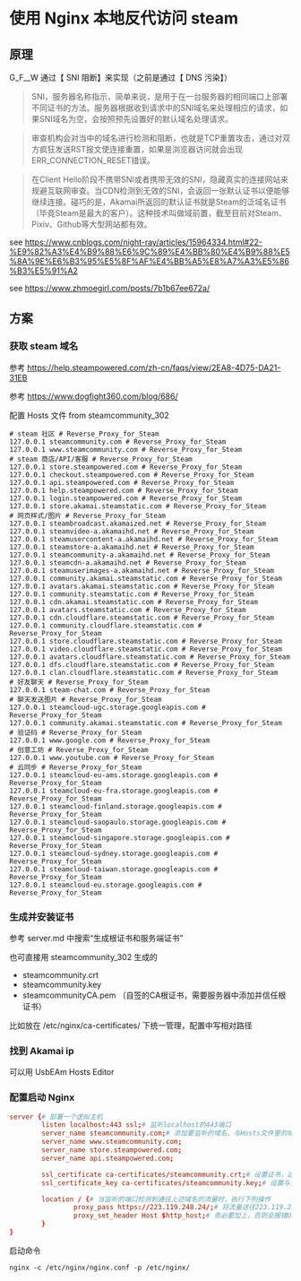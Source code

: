# 使用 Nginx 本地反代访问 steam

## 原理

G_F__W 通过【 SNI 阻断】来实现（之前是通过【 DNS 污染】）

> SNI，服务器名称指示，简单来说，是用于在一台服务器的相同端口上部署不同证书的方法。服务器根据收到请求中的SNI域名来处理相应的请求，如果SNI域名为空，会按照预先设置好的默认域名处理请求。

> 审查机构会对当中的域名进行检测和阻断，也就是TCP重置攻击，通过对双方疯狂发送RST报文使连接重置，如果是浏览器访问就会出现ERR_CONNECTION_RESET错误。  

> 在Client Hello阶段不携带SNI或者携带无效的SNI，隐藏真实的连接网站来规避互联网审查。当CDN检测到无效的SNI，会返回一张默认证书以便能够继续连接。碰巧的是，Akamai所返回的默认证书就是Steam的泛域名证书（毕竟Steam是最大的客户）。这种技术叫做域前置，截至目前对Steam、Pixiv、Github等大型网站都有效。

see https://www.cnblogs.com/night-ray/articles/15964334.html#22-%E9%82%A3%E4%B9%88%E6%9C%89%E4%BB%80%E4%B9%88%E5%8A%9E%E6%B3%95%E5%8F%AF%E4%BB%A5%E8%A7%A3%E5%86%B3%E5%91%A2

see https://www.zhmoegirl.com/posts/7b1b67ee672a/

## 方案

### 获取 steam 域名

参考 https://help.steampowered.com/zh-cn/faqs/view/2EA8-4D75-DA21-31EB

参考 https://www.dogfight360.com/blog/686/

配置 Hosts 文件 from steamcommunity_302

```
# steam 社区 # Reverse_Proxy_for_Steam
127.0.0.1 steamcommunity.com # Reverse_Proxy_for_Steam
127.0.0.1 www.steamcommunity.com # Reverse_Proxy_for_Steam
# steam 商店/API/客服 # Reverse_Proxy_for_Steam
127.0.0.1 store.steampowered.com # Reverse_Proxy_for_Steam
127.0.0.1 checkout.steampowered.com # Reverse_Proxy_for_Steam
127.0.0.1 api.steampowered.com # Reverse_Proxy_for_Steam
127.0.0.1 help.steampowered.com # Reverse_Proxy_for_Steam
127.0.0.1 login.steampowered.com # Reverse_Proxy_for_Steam
127.0.0.1 store.akamai.steamstatic.com # Reverse_Proxy_for_Steam
# 网页样式/图片 # Reverse_Proxy_for_Steam
127.0.0.1 steambroadcast.akamaized.net # Reverse_Proxy_for_Steam
127.0.0.1 steamvideo-a.akamaihd.net # Reverse_Proxy_for_Steam
127.0.0.1 steamusercontent-a.akamaihd.net # Reverse_Proxy_for_Steam
127.0.0.1 steamstore-a.akamaihd.net # Reverse_Proxy_for_Steam
127.0.0.1 steamcommunity-a.akamaihd.net # Reverse_Proxy_for_Steam
127.0.0.1 steamcdn-a.akamaihd.net # Reverse_Proxy_for_Steam
127.0.0.1 steamuserimages-a.akamaihd.net # Reverse_Proxy_for_Steam
127.0.0.1 community.akamai.steamstatic.com # Reverse_Proxy_for_Steam
127.0.0.1 avatars.akamai.steamstatic.com # Reverse_Proxy_for_Steam
127.0.0.1 community.steamstatic.com # Reverse_Proxy_for_Steam
127.0.0.1 cdn.akamai.steamstatic.com # Reverse_Proxy_for_Steam
127.0.0.1 avatars.steamstatic.com # Reverse_Proxy_for_Steam
127.0.0.1 cdn.cloudflare.steamstatic.com # Reverse_Proxy_for_Steam
127.0.0.1 community.cloudflare.steamstatic.com # Reverse_Proxy_for_Steam
127.0.0.1 store.cloudflare.steamstatic.com # Reverse_Proxy_for_Steam
127.0.0.1 video.cloudflare.steamstatic.com # Reverse_Proxy_for_Steam
127.0.0.1 avatars.cloudflare.steamstatic.com # Reverse_Proxy_for_Steam
127.0.0.1 dfs.cloudflare.steamstatic.com # Reverse_Proxy_for_Steam
127.0.0.1 clan.cloudflare.steamstatic.com # Reverse_Proxy_for_Steam
# 好友聊天 # Reverse_Proxy_for_Steam
127.0.0.1 steam-chat.com # Reverse_Proxy_for_Steam
# 聊天发送图片 # Reverse_Proxy_for_Steam
127.0.0.1 steamcloud-ugc.storage.googleapis.com # Reverse_Proxy_for_Steam
127.0.0.1 community.akamai.steamstatic.com # Reverse_Proxy_for_Steam
# 验证码 # Reverse_Proxy_for_Steam
127.0.0.1 www.google.com # Reverse_Proxy_for_Steam
# 创意工坊 # Reverse_Proxy_for_Steam
127.0.0.1 www.youtube.com # Reverse_Proxy_for_Steam
# 云同步 # Reverse_Proxy_for_Steam
127.0.0.1 steamcloud-eu-ams.storage.googleapis.com # Reverse_Proxy_for_Steam
127.0.0.1 steamcloud-eu-fra.storage.googleapis.com # Reverse_Proxy_for_Steam
127.0.0.1 steamcloud-finland.storage.googleapis.com # Reverse_Proxy_for_Steam
127.0.0.1 steamcloud-saopaulo.storage.googleapis.com # Reverse_Proxy_for_Steam
127.0.0.1 steamcloud-singapore.storage.googleapis.com # Reverse_Proxy_for_Steam
127.0.0.1 steamcloud-sydney.storage.googleapis.com # Reverse_Proxy_for_Steam
127.0.0.1 steamcloud-taiwan.storage.googleapis.com # Reverse_Proxy_for_Steam
127.0.0.1 steamcloud-eu.storage.googleapis.com # Reverse_Proxy_for_Steam
```

### 生成并安装证书

参考 server.md 中搜索“生成根证书和服务端证书”

也可直接用 steamcommunity_302 生成的
- steamcommunity.crt
- steamcommunity.key
- steamcommunityCA.pem （自签的CA根证书，需要服务器中添加并信任根证书）

比如放在 /etc/nginx/ca-certificates/ 下统一管理，配置中写相对路径

### 找到 Akamai ip

可以用 UsbEAm Hosts Editor

### 配置启动 Nginx

```conf
server {# 部署一个虚拟主机
        listen localhost:443 ssl;# 监听localhost的443端口
        server_name steamcommunity.com;# 添加要监听的域名，与Hosts文件里的域名一致
        server_name www.steamcommunity.com;
        server_name store.steampowered.com;
        server_name api.steampowered.com;

        ssl_certificate ca-certificates/steamcommunity.crt;# 设置证书，这里使用了相对路径，绝对路径也行
        ssl_certificate_key ca-certificates/steamcommunity.key;# 设置与证书匹配的密钥，同上

        location / {# 当监听的端口检测到通往上述域名的流量时，执行下列操作
                proxy_pass https://223.119.248.24/;# 将流量送往223.119.248.24主机，理论上任何一个Akamai服务器IP都可以
                proxy_set_header Host $http_host;# 务必要加上，否则会报错URL非法
        }
}
```

启动命令

```shell
nginx -c /etc/nginx/nginx.conf -p /etc/nginx/
```